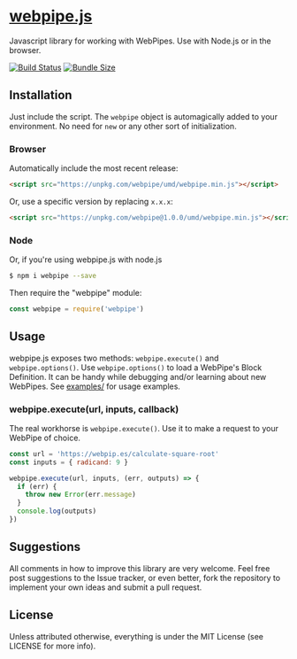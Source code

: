 # [webpipe.js](https://github.com/webpipes/webpipe.js)

Javascript library for working with WebPipes. Use with Node.js or in the
browser.

[![Build
Status](https://api.travis-ci.org/webpipes/webpipe.js.svg?branch=master)](https://travis-ci.org/webpipes/webpipe.js)
[![Bundle Size](https://badgen.net/bundlephobia/minzip/webpipe)](https://bundlephobia.com/result?p=webpipe)

## Installation

Just include the script. The `webpipe` object is automagically added to your
environment. No need for `new` or any other sort of initialization.

### Browser

Automatically include the most recent release:
```html
<script src="https://unpkg.com/webpipe/umd/webpipe.min.js"></script>
```

Or, use a specific version by replacing <code>x.x.x</code>:

```html
<script src="https://unpkg.com/webpipe@1.0.0/umd/webpipe.min.js"></script>
```

### Node

Or, if you're using webpipe.js with node.js

```sh
$ npm i webpipe --save
```

Then require the "webpipe" module:

```javascript
const webpipe = require('webpipe')
```

## Usage

webpipe.js exposes two methods: `webpipe.execute()` and `webpipe.options()`. Use
`webpipe.options()` to load a WebPipe's Block Definition. It can be handy while
debugging and/or learning about new WebPipes. See
[examples/](https://github.com/webpipes/webpipe.js/blob/master/examples/) for
usage examples.

### webpipe.execute(url, inputs, callback)

The real workhorse is `webpipe.execute()`. Use it to make a request to your
WebPipe of choice.

```javascript
const url = 'https://webpip.es/calculate-square-root'
const inputs = { radicand: 9 }

webpipe.execute(url, inputs, (err, outputs) => {
  if (err) {
    throw new Error(err.message)
  }
  console.log(outputs)
})
```

## Suggestions

All comments in how to improve this library are very welcome. Feel free post
suggestions to the Issue tracker, or even better, fork the repository to
implement your own ideas and submit a pull request.

## License

Unless attributed otherwise, everything is under the MIT License (see LICENSE
for more info).
